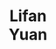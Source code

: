 ---
layout: page
title: Lifan<br>Yuan
description: Tsinghua; incoming CS PhD student
img: assets/img/students/lifan.jpeg
redirect: https://lifan-yuan.github.io/
importance: 8
category: "PhD students"
---
